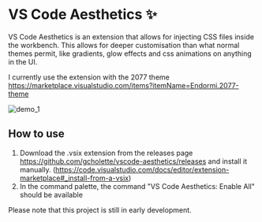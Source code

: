 #  VS Code Aesthetics :sparkles:

VS Code Aesthetics is an extension that allows for injecting CSS files inside the workbench. This allows for deeper customisation than what normal themes permit, like gradients, glow effects and css animations on anything in the UI.

I currently use the extension with the 2077 theme https://marketplace.visualstudio.com/items?itemName=Endormi.2077-theme

![demo_1](https://user-images.githubusercontent.com/8711020/141928021-b663672f-49f5-478b-83fb-3a1438b5c2c2.PNG)

## How to use

1. Download the .vsix extension from the releases page https://github.com/gcholette/vscode-aesthetics/releases and install it manually. (https://code.visualstudio.com/docs/editor/extension-marketplace#_install-from-a-vsix)
2. In the command palette, the command "VS Code Aesthetics: Enable All" should be available

Please note that this project is still in early development.
